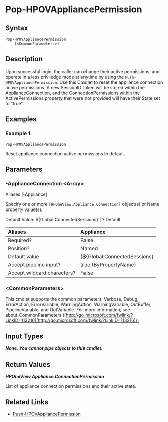 ﻿---
description: 
---

# Pop-HPOVAppliancePermission

## Syntax

```text
Pop-HPOVAppliancePermission
    [<CommonParameters>]
```

## Description

Upon successful login, the caller can change their active permissions, and operate in a less priviledge mode at anytime by using the `Push-HPOVAppliancePermission`.  Use this Cmdlet to reset the appliance connection active permissions.  A new SessionID token will be stored within the ApplianceConnection, and the ConnectionPermissions within the ActivePermissions property that were not provided will have their State set to "true".
## Examples

###  Example 1 

```text
Pop-HPOVAppliancePermission

```

Reset appliance connection active permissions to default.

## Parameters

### -ApplianceConnection &lt;Array&gt;

Aliases [-Appliance]

Specify one or more `[HPOneView.Appliance.Connection]` object(s) or Name property value(s).

Default Value: ${Global:ConnectedSessions} | ? Default

| Aliases | Appliance |
| :--- | :--- |
| Required? | False |
| Position? | Named |
| Default value | (${Global:ConnectedSessions} | ? Default) |
| Accept pipeline input? | true (ByPropertyName) |
| Accept wildcard characters? | False |

### &lt;CommonParameters&gt;

This cmdlet supports the common parameters: Verbose, Debug, ErrorAction, ErrorVariable, WarningAction, WarningVariable, OutBuffer, PipelineVariable, and OutVariable. For more information, see about\_CommonParameters \([http://go.microsoft.com/fwlink/?LinkID=113216](http://go.microsoft.com/fwlink/?LinkID=113216)\)

## Input Types

_**None.  You cannot pipe objects to this cmdlet.**_



## Return Values

_**HPOneView.Appliance.ConnectionPermission**_

List of appliance connection permissions and their active state.

## Related Links

* [Push-HPOVAppliancePermission](push-hpovappliancepermission.md)
